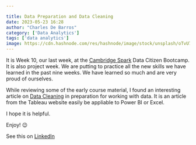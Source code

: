 ```yaml
---

title: Data Preparation and Data Cleaning
date: 2023-05-23 16:28
author: "Charles De Barros"
category: ['Data Analytics']
tags: ['data analytics']
image: https://cdn.hashnode.com/res/hashnode/image/stock/unsplash/oTvU7Zmteic/upload/4b8ad04ccc46a2c0f690d98e95cba7c3.jpeg?w=1600&h=840&fit=crop&crop=entropy&auto=compress,format&format=webp
---
```


It is Week 10, our last week, at the [Cambridge Spark](https://www.linkedin.com/in/charlesdebarros/recent-activity/all/#) Data Citizen Bootcamp. It is also project week. We are putting to practice all the new skills we have learned in the past nine weeks. We have learned so much and are very proud of ourselves.

While reviewing some of the early course material, I found an interesting article on [Data Cleaning](https://www.tableau.com/learn/articles/what-is-data-cleaning) in preparation for working with data. It is an article from the Tableau website easily be appliable to Power BI or Excel.

I hope it is helpful.

Enjoy! 😉

See this on [LinkedIn](https://lnkd.in/e6j_YUke)